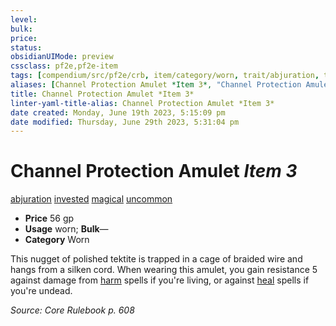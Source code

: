 ```yaml
---
level:
bulk:
price:
status:
obsidianUIMode: preview
cssclass: pf2e,pf2e-item
tags: [compendium/src/pf2e/crb, item/category/worn, trait/abjuration, trait/invested, trait/magical, trait/uncommon]
aliases: [Channel Protection Amulet *Item 3*, "Channel Protection Amulet"]
title: Channel Protection Amulet *Item 3*
linter-yaml-title-alias: Channel Protection Amulet *Item 3*
date created: Monday, June 19th 2023, 5:15:09 pm
date modified: Thursday, June 29th 2023, 5:31:04 pm
---
```


# Channel Protection Amulet *Item 3*

[abjuration](rules/traits/abjuration.md) [invested](rules/traits/invested.md) [magical](rules/traits/magical.md) [uncommon](rules/traits/uncommon.md)  

- **Price** 56 gp
- **Usage** worn; **Bulk**—
- **Category** Worn

This nugget of polished tektite is trapped in a cage of braided wire and hangs from a silken cord. When wearing this amulet, you gain resistance 5 against damage from [harm](compendium/spells/harm.md) spells if you're living, or against [heal](compendium/spells/heal.md) spells if you're undead.

*Source: Core Rulebook p. 608*
